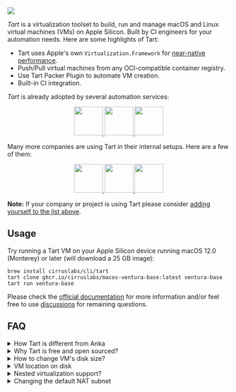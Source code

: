 <img src="https://github.com/cirruslabs/tart/raw/main/Resources/TartSocial.png"/>

*Tart* is a virtualization toolset to build, run and manage macOS and Linux virtual machines (VMs) on Apple Silicon.
Built by CI engineers for your automation needs. Here are some highlights of Tart:

* Tart uses Apple's own `Virtualization.Framework` for [near-native performance](https://browser.geekbench.com/v5/cpu/compare/14966395?baseline=14966339).
* Push/Pull virtual machines from any OCI-compatible container registry.
* Use Tart Packer Plugin to automate VM creation.
* Built-in CI integration.

*Tart* is already adopted by several automation services:

<p align="center">
  <a href="https://cirrus-ci.org/guide/macOS/" target=_blank>
    <img src="https://github.com/cirruslabs/tart/raw/main/Resources/Users/CirrusCI.png" height="65"/>
  </a>
  <a href="https://codemagic.io/" target=_blank>
    <img src="https://github.com/cirruslabs/tart/raw/main/Resources/Users/Codemagic.png" height="65"/>
  </a>
  <a href="https://testingbot.com/" target=_blank>
    <img src="https://github.com/cirruslabs/tart/raw/main/Resources/Users/TestingBot.png" height="65"/>
  </a>
</p>

Many more companies are using Tart in their internal setups. Here are a few of them:

<p align="center">
  <a href="https://ahrefs.com/" target=_blank>
    <img src="https://github.com/cirruslabs/tart/raw/main/Resources/Users/ahrefs.png" height="65"/>
  </a>
  <a href="https://suran.com/" target=_blank>
    <img src="https://github.com/cirruslabs/tart/raw/main/Resources/Users/Suran.png" height="65"/>
  </a>
  <a href="https://symflower.com/" target=_blank>
    <img src="https://github.com/cirruslabs/tart/raw/main/Resources/Users/Symflower.png" height="65"/>
  </a>
</p>

**Note:** If your company or project is using Tart please consider [adding yourself to the list above](/Resources/Users/HowToAddYourself.md).

## Usage

Try running a Tart VM on your Apple Silicon device running macOS 12.0 (Monterey) or later (will download a 25 GB image):

```shell
brew install cirruslabs/cli/tart
tart clone ghcr.io/cirruslabs/macos-ventura-base:latest ventura-base
tart run ventura-base
```

Please check the [official documentation](https://tart.run) for more information and/or feel free to use [discussions](https://github.com/cirruslabs/tart/discussions)
for remaining questions.

## FAQ

<details>
  <summary>How Tart is different from Anka</summary>

  Under the hood Tart is using the same technology as Anka 3.0 so there should be no real difference in performance
  or features supported. If there is some feature missing please don't hesitate to [create a feature request](https://github.com/cirruslabs/tart/issues).

  Instead of Anka Registry, Tart can work with any OCI-compatible container registry.

  Tart doesn't yet have an analogue of Anka Controller for managing long living VMs. Please take a look at [CI integration](#ci-integration)
  section for an option to run ephemeral VMs for your needs.
</details>

<details>
  <summary>Why Tart is free and open sourced?</summary>

  Apple did all the heavy lifting with their `Virtualization.Framework` and it just felt right to develop Tart in the open.
  Please consider [becoming a sponsor](https://github.com/sponsors/cirruslabs) if you find Tart saving a substantial amount of money on licensing and engineering hours for your company.
</details>

<details>
  <summary>How to change VM's disk size?</summary>

  You can choose disk size upon creation of a virtual machine:

  ```shell
  tart create --from-ipsw=latest --disk-size=25 monterey-vanilla
  ```

  For an existing VM please use [Packer Plugin](https://github.com/cirruslabs/packer-plugin-tart) which can increase
  disk size for new virtual machines. Here is an example of [how to change disk size in a Packer template](https://github.com/cirruslabs/macos-image-templates/blob/fb0bcf68e0b093129136875c050205a66729b596/templates/base.pkr.hcl#L15).
</details>

<details>
  <summary>VM location on disk</summary>

  Tart stores all it's files in `~/.tart/` directory. Local images that you can run are stored in `~/.tart/vms/`.
  Remote images are pulled into `~/.tart/cache/OCIs/`.
</details>

<details>
  <summary>Nested virtualization support?</summary>

  Tart is limited by functionality of Apple's `Virtualization.Framework`. At the moment `Virtualization.Framework`
  doesn't support nested virtualization.
</details>

<details>
  <summary>Changing the default NAT subnet</summary>

  To change the default network to `192.168.77.1`:

  ```shell
  sudo defaults write /Library/Preferences/SystemConfiguration/com.apple.vmnet.plist Shared_Net_Address -string 192.168.77.1
  ```

  Note that even through a network would normally be specified as `192.168.77.0`, the [vmnet framework](https://developer.apple.com/documentation/vmnet) seems to treat this as a starting address too and refuses to pick up such network-like values.

  The default subnet mask `255.255.255.0` should suffice for most use-cases, however, you can also change it to `255.255.0.0`, for example:

  ```shell
  sudo defaults write /Library/Preferences/SystemConfiguration/com.apple.vmnet.plist Shared_Net_Mask -string 255.255.0.0
  ```
</details>
